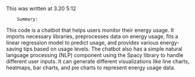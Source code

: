 This was written at 3.20 5:12

~~~~~~~~~~~~~~~~~~~~~~~~~~~~~~~~
    Summary:
~~~~~~~~~~~~~~~~~~~~~~~~~~~~~~~~

This code is a chatbot that helps users monitor their energy usage. It imports necessary libraries, preprocesses data on energy usage, fits a linear regression model to predict usage, and provides various energy-saving tips based on usage levels. The chatbot also has a simple natural language processing (NLP) component using the Spacy library to handle different user inputs. It can generate different visualizations like line charts, heatmaps, bar charts, and pie charts to represent energy usage data.